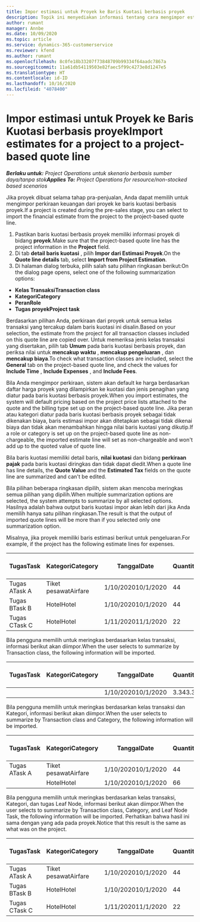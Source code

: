 ```yaml
---
title: Impor estimasi untuk Proyek ke Baris Kuotasi berbasis proyek
description: Topik ini menyediakan informasi tentang cara mengimpor estimasi dari proyek ke baris kuotasi.
author: rumant
manager: Annbe
ms.date: 10/09/2020
ms.topic: article
ms.service: dynamics-365-customerservice
ms.reviewer: kfend
ms.author: rumant
ms.openlocfilehash: 8c0fe18b33207f73848709b99334f64aadc7867a
ms.sourcegitcommit: 11a61db54119503e82faec5f99c4273e8d1247e5
ms.translationtype: HT
ms.contentlocale: id-ID
ms.lasthandoff: 10/16/2020
ms.locfileid: "4078400"
---
```

# <a name="import-estimates-for-a-project-to-a-project-based-quote-line"></a><span data-ttu-id="8eda6-103">Impor estimasi untuk Proyek ke Baris Kuotasi berbasis proyek</span><span class="sxs-lookup"><span data-stu-id="8eda6-103">Import estimates for a project to a project-based quote line</span></span>

<span data-ttu-id="8eda6-104">_**Berlaku untuk:** Project Operations untuk skenario berbasis sumber daya/tanpa stok_</span><span class="sxs-lookup"><span data-stu-id="8eda6-104">_**Applies To:** Project Operations for resource/non-stocked based scenarios_</span></span>


<span data-ttu-id="8eda6-105">Jika proyek dibuat selama tahap pra-penjualan, Anda dapat memilih untuk mengimpor perkiraan keuangan dari proyek ke baris kuotasi berbasis proyek.</span><span class="sxs-lookup"><span data-stu-id="8eda6-105">If a project is created during the pre-sales stage, you can select to import the financial estimate from the project to the project-based quote line.</span></span>

1. <span data-ttu-id="8eda6-106">Pastikan baris kuotasi berbasis proyek memiliki informasi proyek di bidang **proyek**.</span><span class="sxs-lookup"><span data-stu-id="8eda6-106">Make sure that the project-based quote line has the project information in the **Project** field.</span></span>
2. <span data-ttu-id="8eda6-107">Di tab **detail baris kuotasi** , pilih **Impor dari Estimasi Proyek**.</span><span class="sxs-lookup"><span data-stu-id="8eda6-107">On the **Quote line details** tab, select **Import from Project Estimation**.</span></span>
3. <span data-ttu-id="8eda6-108">Di halaman dialog terbuka, pilih salah satu pilihan ringkasan berikut:</span><span class="sxs-lookup"><span data-stu-id="8eda6-108">On the dialog page opens, select one of the following summarization options:</span></span>

  - <span data-ttu-id="8eda6-109">**Kelas Transaksi**</span><span class="sxs-lookup"><span data-stu-id="8eda6-109">**Transaction class**</span></span>
  - <span data-ttu-id="8eda6-110">**Kategori**</span><span class="sxs-lookup"><span data-stu-id="8eda6-110">**Category**</span></span>
  - <span data-ttu-id="8eda6-111">**Peran**</span><span class="sxs-lookup"><span data-stu-id="8eda6-111">**Role**</span></span> 
  - <span data-ttu-id="8eda6-112">**Tugas proyek**</span><span class="sxs-lookup"><span data-stu-id="8eda6-112">**Project task**</span></span>

<span data-ttu-id="8eda6-113">Berdasarkan pilihan Anda, perkiraan dari proyek untuk semua kelas transaksi yang tercakup dalam baris kuotasi ini disalin.</span><span class="sxs-lookup"><span data-stu-id="8eda6-113">Based on your selection, the estimate from the project for all transaction classes included on this quote line are copied over.</span></span> <span data-ttu-id="8eda6-114">Untuk memeriksa jenis kelas transaksi yang disertakan, pilih tab **Umum** pada baris kuotasi berbasis proyek, dan periksa nilai untuk **mencakup waktu** , **mencakup pengeluaran** , dan **mencakup biaya**.</span><span class="sxs-lookup"><span data-stu-id="8eda6-114">To check what transaction classes are included, select the **General** tab on the project-based quote line, and check the values for **Include Time** , **Include Expenses** , and **Include Fees**.</span></span>

<span data-ttu-id="8eda6-115">Bila Anda mengimpor perkiraan, sistem akan default ke harga berdasarkan daftar harga proyek yang dilampirkan ke kuotasi dan jenis penagihan yang diatur pada baris kuotasi berbasis proyek.</span><span class="sxs-lookup"><span data-stu-id="8eda6-115">When you import estimates, the system will default pricing based on the project price lists attached to the quote and the billing type set up on the project-based quote line.</span></span> <span data-ttu-id="8eda6-116">Jika peran atau kategori diatur pada baris kuotasi berbasis proyek sebagai tidak dikenakan biaya, baris estimasi impor akan ditetapkan sebagai tidak dikenai biaya dan tidak akan menambahkan hingga nilai baris kuotasi yang dikutip.</span><span class="sxs-lookup"><span data-stu-id="8eda6-116">If a role or category is set up on the project-based quote line as non-chargeable, the imported estimate line will set as non-chargeable and won't add up to the quoted value of quote line.</span></span>

<span data-ttu-id="8eda6-117">Bila baris kuotasi memiliki detail baris, **nilai kuotasi** dan bidang **perkiraan pajak** pada baris kuotasi diringkas dan tidak dapat diedit.</span><span class="sxs-lookup"><span data-stu-id="8eda6-117">When a quote line has line details, the **Quote Value** and the **Estimated Tax** fields on the quote line are summarized and can't be edited.</span></span>

<span data-ttu-id="8eda6-118">Bila pilihan beberapa ringkasan dipilih, sistem akan mencoba meringkas semua pilihan yang dipilih.</span><span class="sxs-lookup"><span data-stu-id="8eda6-118">When multiple summarization options are selected, the system attempts to summarize by all selected options.</span></span> <span data-ttu-id="8eda6-119">Hasilnya adalah bahwa output baris kuotasi impor akan lebih dari jika Anda memilih hanya satu pilihan ringkasan.</span><span class="sxs-lookup"><span data-stu-id="8eda6-119">The result is that the output of imported quote lines will be more than if you selected only one summarization option.</span></span>

<span data-ttu-id="8eda6-120">Misalnya, jika proyek memiliki baris estimasi berikut untuk pengeluaran.</span><span class="sxs-lookup"><span data-stu-id="8eda6-120">For example, if the project has the following estimate lines for expenses.</span></span>

| <span data-ttu-id="8eda6-121">Tugas</span><span class="sxs-lookup"><span data-stu-id="8eda6-121">Task</span></span> | <span data-ttu-id="8eda6-122">Kategori</span><span class="sxs-lookup"><span data-stu-id="8eda6-122">Category</span></span> | <span data-ttu-id="8eda6-123">Tanggal</span><span class="sxs-lookup"><span data-stu-id="8eda6-123">Date</span></span> | <span data-ttu-id="8eda6-124">Quantity</span><span class="sxs-lookup"><span data-stu-id="8eda6-124">Quantity</span></span> | <span data-ttu-id="8eda6-125">Harga unit</span><span class="sxs-lookup"><span data-stu-id="8eda6-125">Unit price</span></span> | <span data-ttu-id="8eda6-126">Jumlah</span><span class="sxs-lookup"><span data-stu-id="8eda6-126">Amount</span></span> |
| --- | --- | --- | --- | --- | --- |
| <span data-ttu-id="8eda6-127">Tugas A</span><span class="sxs-lookup"><span data-stu-id="8eda6-127">Task A</span></span> | <span data-ttu-id="8eda6-128">Tiket pesawat</span><span class="sxs-lookup"><span data-stu-id="8eda6-128">Airfare</span></span> | <span data-ttu-id="8eda6-129">1/10/2020</span><span class="sxs-lookup"><span data-stu-id="8eda6-129">10/1/2020</span></span> | <span data-ttu-id="8eda6-130">4</span><span class="sxs-lookup"><span data-stu-id="8eda6-130">4</span></span> | <span data-ttu-id="8eda6-131">400</span><span class="sxs-lookup"><span data-stu-id="8eda6-131">400</span></span> | <span data-ttu-id="8eda6-132">1600</span><span class="sxs-lookup"><span data-stu-id="8eda6-132">1600</span></span> |
| <span data-ttu-id="8eda6-133">Tugas B</span><span class="sxs-lookup"><span data-stu-id="8eda6-133">Task B</span></span> | <span data-ttu-id="8eda6-134">Hotel</span><span class="sxs-lookup"><span data-stu-id="8eda6-134">Hotel</span></span> | <span data-ttu-id="8eda6-135">1/10/2020</span><span class="sxs-lookup"><span data-stu-id="8eda6-135">10/1/2020</span></span> | <span data-ttu-id="8eda6-136">4</span><span class="sxs-lookup"><span data-stu-id="8eda6-136">4</span></span> | <span data-ttu-id="8eda6-137">200</span><span class="sxs-lookup"><span data-stu-id="8eda6-137">200</span></span> | <span data-ttu-id="8eda6-138">800</span><span class="sxs-lookup"><span data-stu-id="8eda6-138">800</span></span> |
| <span data-ttu-id="8eda6-139">Tugas C</span><span class="sxs-lookup"><span data-stu-id="8eda6-139">Task C</span></span> | <span data-ttu-id="8eda6-140">Hotel</span><span class="sxs-lookup"><span data-stu-id="8eda6-140">Hotel</span></span> | <span data-ttu-id="8eda6-141">1/11/2020</span><span class="sxs-lookup"><span data-stu-id="8eda6-141">11/1/2020</span></span> | <span data-ttu-id="8eda6-142">2</span><span class="sxs-lookup"><span data-stu-id="8eda6-142">2</span></span> | <span data-ttu-id="8eda6-143">200</span><span class="sxs-lookup"><span data-stu-id="8eda6-143">200</span></span> | <span data-ttu-id="8eda6-144">400</span><span class="sxs-lookup"><span data-stu-id="8eda6-144">400</span></span> |

<span data-ttu-id="8eda6-145">Bila pengguna memilih untuk meringkas berdasarkan kelas transaksi, informasi berikut akan diimpor.</span><span class="sxs-lookup"><span data-stu-id="8eda6-145">When the user selects to summarize by Transaction class, the following information will be imported.</span></span>

| <span data-ttu-id="8eda6-146">Tugas</span><span class="sxs-lookup"><span data-stu-id="8eda6-146">Task</span></span> | <span data-ttu-id="8eda6-147">Kategori</span><span class="sxs-lookup"><span data-stu-id="8eda6-147">Category</span></span> | <span data-ttu-id="8eda6-148">Tanggal</span><span class="sxs-lookup"><span data-stu-id="8eda6-148">Date</span></span> | <span data-ttu-id="8eda6-149">Quantity</span><span class="sxs-lookup"><span data-stu-id="8eda6-149">Quantity</span></span> | <span data-ttu-id="8eda6-150">Harga unit</span><span class="sxs-lookup"><span data-stu-id="8eda6-150">Unit price</span></span> | <span data-ttu-id="8eda6-151">Jumlah</span><span class="sxs-lookup"><span data-stu-id="8eda6-151">Amount</span></span> |
| --- | --- | --- | --- | --- | --- |
| | | <span data-ttu-id="8eda6-152">1/10/2020</span><span class="sxs-lookup"><span data-stu-id="8eda6-152">10/1/2020</span></span> | <span data-ttu-id="8eda6-153">3.34</span><span class="sxs-lookup"><span data-stu-id="8eda6-153">3.34</span></span> | <span data-ttu-id="8eda6-154">840</span><span class="sxs-lookup"><span data-stu-id="8eda6-154">840</span></span> | <span data-ttu-id="8eda6-155">2800</span><span class="sxs-lookup"><span data-stu-id="8eda6-155">2800</span></span> |

<span data-ttu-id="8eda6-156">Bila pengguna memilih untuk meringkas berdasarkan kelas transaksi dan Kategori, informasi berikut akan diimpor.</span><span class="sxs-lookup"><span data-stu-id="8eda6-156">When the user selects to summarize by Transaction class and Category, the following information will be imported.</span></span>

| <span data-ttu-id="8eda6-157">Tugas</span><span class="sxs-lookup"><span data-stu-id="8eda6-157">Task</span></span> | <span data-ttu-id="8eda6-158">Kategori</span><span class="sxs-lookup"><span data-stu-id="8eda6-158">Category</span></span> | <span data-ttu-id="8eda6-159">Tanggal</span><span class="sxs-lookup"><span data-stu-id="8eda6-159">Date</span></span> | <span data-ttu-id="8eda6-160">Quantity</span><span class="sxs-lookup"><span data-stu-id="8eda6-160">Quantity</span></span> | <span data-ttu-id="8eda6-161">Harga unit</span><span class="sxs-lookup"><span data-stu-id="8eda6-161">Unit price</span></span> | <span data-ttu-id="8eda6-162">Jumlah</span><span class="sxs-lookup"><span data-stu-id="8eda6-162">Amount</span></span> |
| --- | --- | --- | --- | --- | --- |
| <span data-ttu-id="8eda6-163">Tugas A</span><span class="sxs-lookup"><span data-stu-id="8eda6-163">Task A</span></span> | <span data-ttu-id="8eda6-164">Tiket pesawat</span><span class="sxs-lookup"><span data-stu-id="8eda6-164">Airfare</span></span> | <span data-ttu-id="8eda6-165">1/10/2020</span><span class="sxs-lookup"><span data-stu-id="8eda6-165">10/1/2020</span></span> | <span data-ttu-id="8eda6-166">4</span><span class="sxs-lookup"><span data-stu-id="8eda6-166">4</span></span> | <span data-ttu-id="8eda6-167">400</span><span class="sxs-lookup"><span data-stu-id="8eda6-167">400</span></span> | <span data-ttu-id="8eda6-168">1600</span><span class="sxs-lookup"><span data-stu-id="8eda6-168">1600</span></span> |
| | <span data-ttu-id="8eda6-169">Hotel</span><span class="sxs-lookup"><span data-stu-id="8eda6-169">Hotel</span></span> | <span data-ttu-id="8eda6-170">1/10/2020</span><span class="sxs-lookup"><span data-stu-id="8eda6-170">10/1/2020</span></span> | <span data-ttu-id="8eda6-171">6</span><span class="sxs-lookup"><span data-stu-id="8eda6-171">6</span></span> | <span data-ttu-id="8eda6-172">200</span><span class="sxs-lookup"><span data-stu-id="8eda6-172">200</span></span> | <span data-ttu-id="8eda6-173">1200</span><span class="sxs-lookup"><span data-stu-id="8eda6-173">1200</span></span> |

<span data-ttu-id="8eda6-174">Bila pengguna memilih untuk meringkas berdasarkan kelas transaksi, Kategori, dan tugas Leaf Node, informasi berikut akan diimpor.</span><span class="sxs-lookup"><span data-stu-id="8eda6-174">When the user selects to summarize by Transaction class, Category, and Leaf Node Task, the following information will be imported.</span></span> <span data-ttu-id="8eda6-175">Perhatikan bahwa hasil ini sama dengan yang ada pada proyek.</span><span class="sxs-lookup"><span data-stu-id="8eda6-175">Notice that this result is the same as what was on the project.</span></span>

| <span data-ttu-id="8eda6-176">Tugas</span><span class="sxs-lookup"><span data-stu-id="8eda6-176">Task</span></span> | <span data-ttu-id="8eda6-177">Kategori</span><span class="sxs-lookup"><span data-stu-id="8eda6-177">Category</span></span> | <span data-ttu-id="8eda6-178">Tanggal</span><span class="sxs-lookup"><span data-stu-id="8eda6-178">Date</span></span> | <span data-ttu-id="8eda6-179">Quantity</span><span class="sxs-lookup"><span data-stu-id="8eda6-179">Quantity</span></span> | <span data-ttu-id="8eda6-180">Harga unit</span><span class="sxs-lookup"><span data-stu-id="8eda6-180">Unit price</span></span> | <span data-ttu-id="8eda6-181">Jumlah</span><span class="sxs-lookup"><span data-stu-id="8eda6-181">Amount</span></span> |
| --- | --- | --- | --- | --- | --- |
| <span data-ttu-id="8eda6-182">Tugas A</span><span class="sxs-lookup"><span data-stu-id="8eda6-182">Task A</span></span> | <span data-ttu-id="8eda6-183">Tiket pesawat</span><span class="sxs-lookup"><span data-stu-id="8eda6-183">Airfare</span></span> | <span data-ttu-id="8eda6-184">1/10/2020</span><span class="sxs-lookup"><span data-stu-id="8eda6-184">10/1/2020</span></span> | <span data-ttu-id="8eda6-185">4</span><span class="sxs-lookup"><span data-stu-id="8eda6-185">4</span></span> | <span data-ttu-id="8eda6-186">400</span><span class="sxs-lookup"><span data-stu-id="8eda6-186">400</span></span> | <span data-ttu-id="8eda6-187">1600</span><span class="sxs-lookup"><span data-stu-id="8eda6-187">1600</span></span> |
| <span data-ttu-id="8eda6-188">Tugas B</span><span class="sxs-lookup"><span data-stu-id="8eda6-188">Task B</span></span> | <span data-ttu-id="8eda6-189">Hotel</span><span class="sxs-lookup"><span data-stu-id="8eda6-189">Hotel</span></span> | <span data-ttu-id="8eda6-190">1/10/2020</span><span class="sxs-lookup"><span data-stu-id="8eda6-190">10/1/2020</span></span> | <span data-ttu-id="8eda6-191">4</span><span class="sxs-lookup"><span data-stu-id="8eda6-191">4</span></span> | <span data-ttu-id="8eda6-192">200</span><span class="sxs-lookup"><span data-stu-id="8eda6-192">200</span></span> | <span data-ttu-id="8eda6-193">800</span><span class="sxs-lookup"><span data-stu-id="8eda6-193">800</span></span> |
| <span data-ttu-id="8eda6-194">Tugas C</span><span class="sxs-lookup"><span data-stu-id="8eda6-194">Task C</span></span> | <span data-ttu-id="8eda6-195">Hotel</span><span class="sxs-lookup"><span data-stu-id="8eda6-195">Hotel</span></span> | <span data-ttu-id="8eda6-196">1/11/2020</span><span class="sxs-lookup"><span data-stu-id="8eda6-196">11/1/2020</span></span> | <span data-ttu-id="8eda6-197">2</span><span class="sxs-lookup"><span data-stu-id="8eda6-197">2</span></span> | <span data-ttu-id="8eda6-198">200</span><span class="sxs-lookup"><span data-stu-id="8eda6-198">200</span></span> | <span data-ttu-id="8eda6-199">400</span><span class="sxs-lookup"><span data-stu-id="8eda6-199">400</span></span> |
